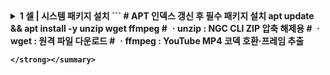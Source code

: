 <details> <summary><strong>1 셀 | 시스템 패키지 설치
```
# APT 인덱스 갱신 후 필수 패키지 설치
apt update && apt install -y unzip wget ffmpeg
# ㆍunzip  : NGC CLI ZIP 압축 해제용
# ㆍwget   : 원격 파일 다운로드
# ㆍffmpeg : YouTube MP4 코덱 호환‧프레임 추출

```
</strong></summary>
